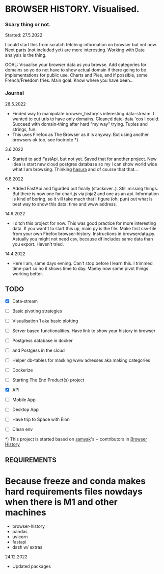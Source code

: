 # BROWSER HISTORY. Visualised. 
### Scary thing or not.

Started: 27.5.2022

I could start this from scratch fetching information on browser but not now. Next parts (not included yet) are more interesting. Working with Data analysis is the thing.  

GOAL: Visualise your browser data as you browse. Add categories for domains so yo do not have to show actual domain if there going to be implementations for public use. Charts and Pies, and if possible, some French/Freedom fries. Main goal: Know where you have been...  

### Journal
28.5.2022
- Finded way to manipulate browser_history's interesting data-stream. I wanted to cut urls to have only domains. Cleaned date-data 'cos I could. Succeed with domain-thing after hard "my way" trying. Tuples and strings, fun.
- This uses Firefox as The Browser as it is anyway. But using another browsers ok too, see footnote *) 

3.6.2022
- Started to add FastApi, but not yet. Saved that for another project. New idea is start new cloud postgres database so my I can show world wide what I am browsing. Thinking [hasura](hasura.io) and of course that that...

6.6.2022
- Added FastApi and figurded out finally (stackover..). Still missing things. But there is now one for chart.js via jinja2 and one as an api. Information is kind of boring, so it vill take much that I figure (oh, pun) out what is best way to show this data: time and www address.

14.6.2022
- I ditch this project for now. This was good practice for more interesting data. If you want't to start this up, main.py is the file. Make first csv-file from your own Firefox browser-history. Instructions in browserdata.py. Astually you might not need csv, because df includes same data than you export. Haven't tried. 

14.4.2022
- Here I am, same days evning. Can't stop before I learn this. I trimmed time-part so no it shows time to day. Maeby now some pivot things working better.  


## TODO
- [X] Data-stream
- [ ] Basic pivoting strategies
- [ ] Visualisation 1 aka basic plotting
- [ ] Server based functionalities. Have link to show your history in browser
- [ ] Postgress database in docker 
- [ ] and Postgess in the cloud 
- [ ] Helper db-tables for masking www adresses aka making categories 
- [ ] Dockerize
- [ ] Starting The End Product(s) project
- [X] API
- [ ] Mobile App
- [ ] Desktop App
- [ ] Have trip to Space with Elon

- [ ] Clean env 


*) This project is started based on [samyak](https://pypi.org/user/samyak/)'s + contributors in [Browser History](https://pypi.org/project/browser-history/)

## REQUIREMENTS
# Because freeze and conda makes hard requirements files nowdays when there is M1 and other machines

- browser-history
- pandas
- uvicorn
- fastapi 
- dash w/ extras  

24.12.2022

- Updated packages
  